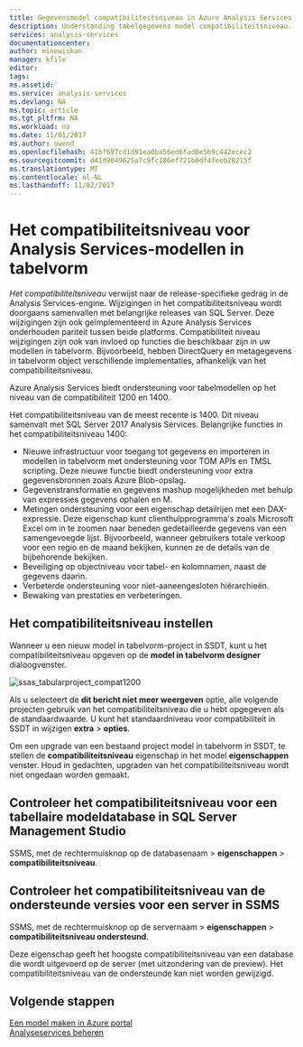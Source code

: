 ```yaml
---
title: Gegevensmodel compatibiliteitsniveau in Azure Analysis Services | Microsoft Docs
description: Understanding tabelgegevens model compatibiliteitsniveau.
services: analysis-services
documentationcenter: 
author: minewiskan
manager: kfile
editor: 
tags: 
ms.assetid: 
ms.service: analysis-services
ms.devlang: NA
ms.topic: article
ms.tgt_pltfrm: NA
ms.workload: na
ms.date: 11/01/2017
ms.author: owend
ms.openlocfilehash: 41bf697cd1d91ea0ba56ed6fad0e5b9c442ecec2
ms.sourcegitcommit: d41d9049625a7c9fc186ef721b8df4feeb28215f
ms.translationtype: MT
ms.contentlocale: nl-NL
ms.lasthandoff: 11/02/2017
---
```

# <a name="compatibility-level-for-analysis-services-tabular-models"></a>Het compatibiliteitsniveau voor Analysis Services-modellen in tabelvorm

*Het compatibiliteitsniveau* verwijst naar de release-specifieke gedrag in de Analysis Services-engine. Wijzigingen in het compatibiliteitsniveau wordt doorgaans samenvallen met belangrijke releases van SQL Server. Deze wijzigingen zijn ook geïmplementeerd in Azure Analysis Services onderhouden pariteit tussen beide platforms. Compatibiliteit niveau wijzigingen zijn ook van invloed op functies die beschikbaar zijn in uw modellen in tabelvorm. Bijvoorbeeld, hebben DirectQuery en metagegevens in tabelvorm object verschillende implementaties, afhankelijk van het compatibiliteitsniveau. 

Azure Analysis Services biedt ondersteuning voor tabelmodellen op het niveau van de compatibiliteit 1200 en 1400.

Het compatibiliteitsniveau van de meest recente is 1400. Dit niveau samenvalt met SQL Server 2017 Analysis Services. Belangrijke functies in het compatibiliteitsniveau 1400:

*  Nieuwe infrastructuur voor toegang tot gegevens en importeren in modellen in tabelvorm met ondersteuning voor TOM APIs en TMSL scripting. Deze nieuwe functie biedt ondersteuning voor extra gegevensbronnen zoals Azure Blob-opslag.
*  Gegevenstransformatie en gegevens mashup mogelijkheden met behulp van expressies gegevens ophalen en M.
*  Metingen ondersteuning voor een eigenschap detailrijen met een DAX-expressie. Deze eigenschap kunt clienthulpprogramma's zoals Microsoft Excel om in te zoomen naar beneden gedetailleerde gegevens van een samengevoegde lijst. Bijvoorbeeld, wanneer gebruikers totale verkoop voor een regio en de maand bekijken, kunnen ze de details van de bijbehorende bekijken. 
*  Beveiliging op objectniveau voor tabel- en kolomnamen, naast de gegevens daarin.
*  Verbeterde ondersteuning voor niet-aaneengesloten hiërarchieën.
*  Bewaking van prestaties en verbeteringen.
  
## <a name="set-compatibility-level"></a>Het compatibiliteitsniveau instellen 
 Wanneer u een nieuw model in tabelvorm-project in SSDT, kunt u het compatibiliteitsniveau opgeven op de **model in tabelvorm designer** dialoogvenster. 
  
 ![ssas_tabularproject_compat1200](./media/analysis-services-compat-level/aas-tabularproject-compat.png)  
  
 Als u selecteert de **dit bericht niet meer weergeven** optie, alle volgende projecten gebruik van het compatibiliteitsniveau die u hebt opgegeven als de standaardwaarde. U kunt het standaardniveau voor compatibiliteit in SSDT in wijzigen **extra** > **opties**.  
  
 Om een upgrade van een bestaand project model in tabelvorm in SSDT, te stellen de **compatibiliteitsniveau** eigenschap in het model **eigenschappen** venster. Houd in gedachten, upgraden van het compatibiliteitsniveau wordt niet ongedaan worden gemaakt.
  
## <a name="check-compatibility-level-for-a-tabular-model-database-in-sql-server-management-studio"></a>Controleer het compatibiliteitsniveau voor een tabellaire modeldatabase in SQL Server Management Studio 
 SSMS, met de rechtermuisknop op de databasenaam > **eigenschappen** > **compatibiliteitsniveau**.  
  
## <a name="check-supported-compatibility-level-for-a-server-in-ssms"></a>Controleer het compatibiliteitsniveau van de ondersteunde versies voor een server in SSMS  
 SSMS, met de rechtermuisknop op de servernaam > **eigenschappen** > **compatibiliteitsniveau ondersteund**.  
  
 Deze eigenschap geeft het hoogste compatibiliteitsniveau van een database die wordt uitgevoerd op de server (met uitzondering van de preview). Het compatibiliteitsniveau van de ondersteunde kan niet worden gewijzigd.  

## <a name="next-steps"></a>Volgende stappen
  [Een model maken in Azure portal](analysis-services-create-model-portal.md)   
  [Analyseservices beheren](analysis-services-manage.md)  

